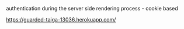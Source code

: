 authentication during the server side rendering process - cookie based

https://guarded-taiga-13036.herokuapp.com/
